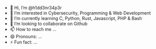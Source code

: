 - 👋 Hi, I’m @h1dd3nr34p3r
- 👀 I’m interested in Cybersecurity, Programming & Web Development 
- 🌱 I’m currently learning C, Python, Rust, Javascript, PHP & Bash
- 💞️ I’m looking to collaborate on Github
- 📫 How to reach me ...
- 😄 Pronouns: ...
- ⚡ Fun fact: ...

<!---
h1dd3nr34p3r/h1dd3nr34p3r is a ✨ special ✨ repository because its `README.md` (this file) appears on your GitHub profile.
You can click the Preview link to take a look at your changes.
--->
